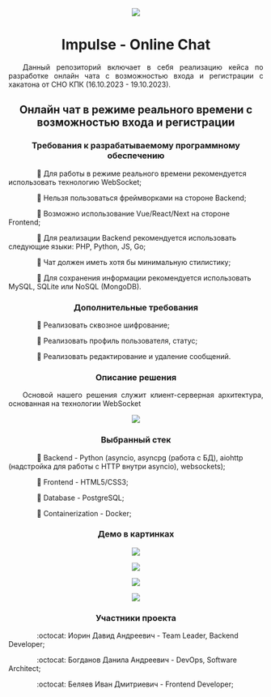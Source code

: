 <p align="center">
    <img src="screenshots/logo.png">
</p>

<h1 align="center">
Impulse - Online Chat
</h1>

<p align="justify">&emsp;&emsp;Данный репозиторий включает в себя реализацию кейса по разработке онлайн чата с возможностью входа и регистрации с хакатона от СНО КПК (16.10.2023 - 19.10.2023).</p>

<h2 align="center">
    Онлайн чат в режиме реального времени с возможностью входа и регистрации
</h2>

<h3 align="center">
    Требования к разрабатываемому программному обеспечению
</h3>

&emsp;&emsp;&emsp;&emsp;:small_blue_diamond: Для работы в режиме реального времени рекомендуется использовать технологию WebSocket;

&emsp;&emsp;&emsp;&emsp;:small_blue_diamond: Нельзя пользоваться фреймворками на стороне Backend;

&emsp;&emsp;&emsp;&emsp;:small_blue_diamond: Возможно использование Vue/React/Next на стороне Frontend;

&emsp;&emsp;&emsp;&emsp;:small_blue_diamond: Для реализации Backend рекомендуется использовать следующие языки: PHP, Python, JS, Go;

&emsp;&emsp;&emsp;&emsp;:small_blue_diamond: Чат должен иметь хотя бы минимальную стилистику;

&emsp;&emsp;&emsp;&emsp;:small_blue_diamond: Для сохранения информации рекомендуется использовать MySQL, SQLite или NoSQL (MongoDB).

<h3 align="center">
    Дополнительные требования
</h3>

&emsp;&emsp;&emsp;&emsp;:small_blue_diamond: Реализовать сквозное шифрование;

&emsp;&emsp;&emsp;&emsp;:small_blue_diamond: Реализовать профиль пользователя, статус;

&emsp;&emsp;&emsp;&emsp;:small_blue_diamond: Реализовать редактирование и удаление сообщений.

<h3 align="center">
    Описание решения
</h3>

<p align="justify">&emsp;&emsp;Основой нашего решения служит клиент-серверная архитектура, основанная на технологии WebSocket</p>

<p align="center">
    <img src="screenshots/architecture.png">
</p>

<h3 align="center">
    Выбранный стек
</h3>

&emsp;&emsp;&emsp;&emsp;:triangular_flag_on_post: Backend - Python (asyncio, asyncpg (работа с БД), aiohttp (надстройка для работы с HTTP внутри asyncio), websockets);

&emsp;&emsp;&emsp;&emsp;:triangular_flag_on_post: Frontend - HTML5/CSS3;

&emsp;&emsp;&emsp;&emsp;:triangular_flag_on_post: Database - PostgreSQL;

&emsp;&emsp;&emsp;&emsp;:triangular_flag_on_post: Containerization - Docker;

<h3 align="center">
    Демо в картинках
</h3>

<p align="center">
    <img src="screenshots/register.png">
</p>

<p align="center">
    <img src="screenshots/login.png">
</p>

<p align="center">
    <img src="screenshots/home.png">
</p>

<p align="center">
    <img src="screenshots/chat.png">
</p>

<h3 align="center">
    Участники проекта
</h3>

&emsp;&emsp;&emsp;&emsp;:octocat: Иорин Давид Андреевич - Team Leader, Backend Developer;

&emsp;&emsp;&emsp;&emsp;:octocat: Богданов Данила Андреевич - DevOps, Software Architect;

&emsp;&emsp;&emsp;&emsp;:octocat: Беляев Иван Дмитриевич - Frontend Developer;
